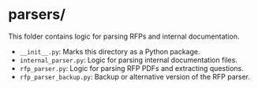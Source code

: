 # parsers/

This folder contains logic for parsing RFPs and internal documentation.

- `__init__.py`: Marks this directory as a Python package.
- `internal_parser.py`: Logic for parsing internal documentation files.
- `rfp_parser.py`: Logic for parsing RFP PDFs and extracting questions.
- `rfp_parser_backup.py`: Backup or alternative version of the RFP parser.
